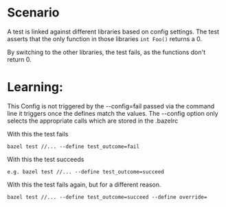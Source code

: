 # Scenario
A test is linked against different libraries based on config settings.
The test asserts that the only function in those libraries `int Foo()` returns a 0.

By switching to the other libraries, the test fails, as the functions don't return 0.

# Learning:
This Config is not triggered by the --config=fail passed via the command line
it triggers once the defines match the values.
The --config option only selects the appropriate calls which are stored in the .bazelrc


With this the test fails
```
bazel test //... --define test_outcome=fail
```

With this the test succeeds
```
e.g. bazel test //... --define test_outcome=succeed
```

With this the test fails again, but for a different reason.
```
bazel test //... --define test_outcome=succeed --define override=
```
